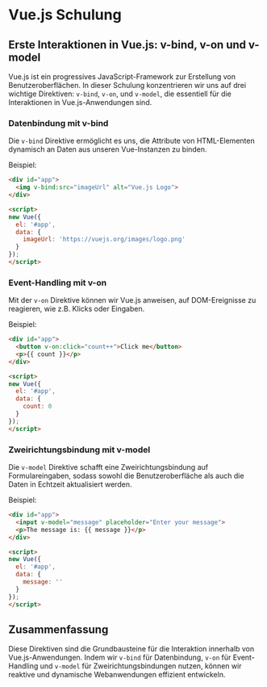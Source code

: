 
# Vue.js Schulung

## Erste Interaktionen in Vue.js: v-bind, v-on und v-model

Vue.js ist ein progressives JavaScript-Framework zur Erstellung von Benutzeroberflächen. In dieser Schulung konzentrieren wir uns auf drei wichtige Direktiven: `v-bind`, `v-on`, und `v-model`, die essentiell für die Interaktionen in Vue.js-Anwendungen sind.

### Datenbindung mit v-bind

Die `v-bind` Direktive ermöglicht es uns, die Attribute von HTML-Elementen dynamisch an Daten aus unseren Vue-Instanzen zu binden.

Beispiel:
```html
<div id="app">
  <img v-bind:src="imageUrl" alt="Vue.js Logo">
</div>

<script>
new Vue({
  el: '#app',
  data: {
    imageUrl: 'https://vuejs.org/images/logo.png'
  }
});
</script>
```

### Event-Handling mit v-on

Mit der `v-on` Direktive können wir Vue.js anweisen, auf DOM-Ereignisse zu reagieren, wie z.B. Klicks oder Eingaben.

Beispiel:
```html
<div id="app">
  <button v-on:click="count++">Click me</button>
  <p>{{ count }}</p>
</div>

<script>
new Vue({
  el: '#app',
  data: {
    count: 0
  }
});
</script>
```

### Zweirichtungsbindung mit v-model

Die `v-model` Direktive schafft eine Zweirichtungsbindung auf Formulareingaben, sodass sowohl die Benutzeroberfläche als auch die Daten in Echtzeit aktualisiert werden.

Beispiel:
```html
<div id="app">
  <input v-model="message" placeholder="Enter your message">
  <p>The message is: {{ message }}</p>
</div>

<script>
new Vue({
  el: '#app',
  data: {
    message: ''
  }
});
</script>
```

## Zusammenfassung

Diese Direktiven sind die Grundbausteine für die Interaktion innerhalb von Vue.js-Anwendungen. Indem wir `v-bind` für Datenbindung, `v-on` für Event-Handling und `v-model` für Zweirichtungsbindungen nutzen, können wir reaktive und dynamische Webanwendungen effizient entwickeln.
